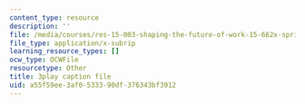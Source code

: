 ```yaml
---
content_type: resource
description: ''
file: /media/courses/res-15-003-shaping-the-future-of-work-15-662x-spring-2016/a55f59ee3af0533390df376343bf3912_xDoe1HvHfbM.vtt
file_type: application/x-subrip
learning_resource_types: []
ocw_type: OCWFile
resourcetype: Other
title: 3play caption file
uid: a55f59ee-3af0-5333-90df-376343bf3912
---
```

